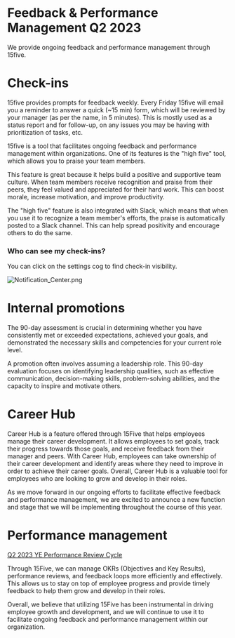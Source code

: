 # Feedback & Performance Management Q2 2023

We provide ongoing feedback and performance management through 15five.

# Check-ins

15five provides prompts for feedback weekly. Every Friday 15five will email you a reminder to answer a quick (~15 min) form, which will be reviewed by your manager (as per the name, in 5 minutes). This is mostly used as a status report and for follow-up, on any issues you may be having with prioritization of tasks, etc. 

15five is a tool that facilitates ongoing feedback and performance management within organizations. One of its features is the "high five" tool, which allows you to praise your team members. 

This feature is great because it helps build a positive and supportive team culture. When team members receive recognition and praise from their peers, they feel valued and appreciated for their hard work. This can boost morale, increase motivation, and improve productivity.

The "high five" feature is also integrated with Slack, which means that when you use it to recognize a team member's efforts, the praise is automatically posted to a Slack channel. This can help spread positivity and encourage others to do the same.

### Who can see my check-ins?

You can click on the settings cog to find check-in visibility.

![Notification_Center.png](Notification_Center%201.png)

# Internal promotions

The 90-day assessment is crucial in determining whether you have consistently met or exceeded expectations, achieved your goals, and demonstrated the necessary skills and competencies for your current role level.

A promotion often involves assuming a leadership role. This 90-day evaluation focuses on identifying leadership qualities, such as effective communication, decision-making skills, problem-solving abilities, and the capacity to inspire and motivate others.

# Career Hub

Career Hub is a feature offered through 15Five that helps employees manage their career development. It allows employees to set goals, track their progress towards those goals, and receive feedback from their manager and peers. With Career Hub, employees can take ownership of their career development and identify areas where they need to improve in order to achieve their career goals. Overall, Career Hub is a valuable tool for employees who are looking to grow and develop in their roles.

As we move forward in our ongoing efforts to facilitate effective feedback and performance management, we are excited to announce a new function and stage that we will be implementing throughout the course of this year.

# Performance management

[Q2 2023 YE Performance Review Cycle](Q2%202023%20YE%20Performance%20Review%20Cycle%20bff3e10ead84446db7ff3346b9275afd.md)

Through 15Five, we can manage OKRs (Objectives and Key Results), performance reviews, and feedback loops more efficiently and effectively. This allows us to stay on top of employee progress and provide timely feedback to help them grow and develop in their roles.

Overall, we believe that utilizing 15Five has been instrumental in driving employee growth and development, and we will continue to use it to facilitate ongoing feedback and performance management within our organization.